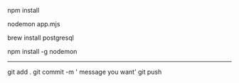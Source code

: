 <!-- 1.Run in terminal -->
npm install
<!-- a file "node_modules" will be created with the essential packages for the project -->

<!-- 2.Run the following code -->
nodemon app.mjs


<!-- 3.Install PostgreSQL-->
brew install postgresql

<!-- 4.Install Nodemon-->
npm install -g nodemon

---
<!-- Github commits -->
git add . 
git commit -m ' message you want'
git push 


